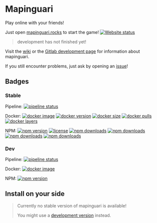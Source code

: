 # Mapinguari

Play online with your friends!

Just open [mapinguari.rocks](https://mapinguari.rocks) to start the game!
[![Website status](https://img.shields.io/website?label=Game%20is&url=https%3A%2F%2Fmapinguari.rocks)](https://mapinguari.rocks)

> development has not finished yet!

Visit the [wiki](https://gitlab.com/FelixFranz/mapinguari/-/wikis) or the [Gitlab development page](https://gitlab.com/FelixFranz/mapinguari) for information about mapinguari.

If you still encounter problems, just ask by opening an [issue](https://gitlab.com/FelixFranz/mapinguari/-/issues/new?issuable_template=Question)!

## Badges

### Stable
Pipeline:
[![pipeline status](https://gitlab.com/FelixFranz/mapinguari/badges/tags/pipeline.svg)](https://gitlab.com/FelixFranz/mapinguari/-/pipelines/tags/latest)

Docker:
[![docker image](https://shields.io/badge/docker-image-blue)](https://hub.docker.com/r/felixfranz/mapinguari)
[![docker version](https://img.shields.io/docker/v/felixfranz/mapinguari)](https://hub.docker.com/r/felixfranz/mapinguari)
[![docker size](https://img.shields.io/docker/image-size/felixfranz/mapinguari)](https://hub.docker.com/r/felixfranz/mapinguari)
[![docker pulls](https://img.shields.io/docker/pulls/felixfranz/mapinguari)](https://hub.docker.com/r/felixfranz/mapinguari)
[![docker layers](https://img.shields.io/microbadger/layers/felixfranz/mapinguari)](https://hub.docker.com/r/felixfranz/mapinguari)

NPM:
[![npm version](https://img.shields.io/npm/v/mapinguari?label=version)](https://www.npmjs.com/package/mapinguari)
[![license](https://img.shields.io/npm/l/mapinguari)](https://www.npmjs.com/package/mapinguari)
[![npm downloads](https://img.shields.io/npm/dw/mapinguari)](https://www.npmjs.com/package/mapinguari)
[![npm downloads](https://img.shields.io/npm/dm/mapinguari)](https://www.npmjs.com/package/mapinguari)
[![npm downloads](https://img.shields.io/npm/dy/mapinguari)](https://www.npmjs.com/package/mapinguari)
[![npm downloads](https://img.shields.io/npm/dt/mapinguari)](https://www.npmjs.com/package/mapinguari)

### Dev
Pipeline:
[![pipeline status](https://gitlab.com/FelixFranz/mapinguari/badges/master/pipeline.svg)](https://gitlab.com/FelixFranz/mapinguari/-/pipelines/master/latest)

Docker:
[![docker image](https://shields.io/badge/docker-image-blue)](https://gitlab.com/FelixFranz/mapinguari/container_registry/1823779)

NPM:
[![npm version](https://img.shields.io/npm/v/@mapinguari/dev?registry_uri=https%3A%2F%2Fgitlab.com%2Fapi%2Fv4%2Fprojects%2F25292530%2Fpackages%2Fnpm&label=version)](https://gitlab.com/FelixFranz/mapinguari/-/packages)


## Install on your side

> Currently no stable version of mapinguari is available!
>
> You might use a [development version](https://gitlab.com/FelixFranz/mapinguari/-/wikis/Run-development-version) instead.

